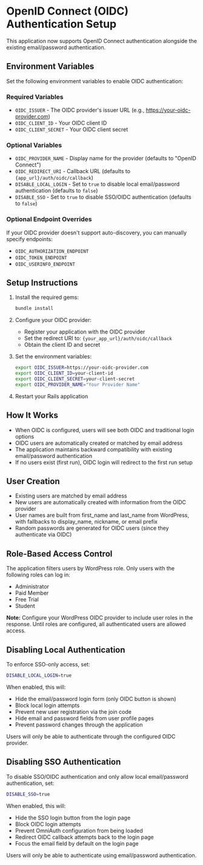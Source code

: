 # OpenID Connect (OIDC) Authentication Setup

This application now supports OpenID Connect authentication alongside the existing email/password authentication.

## Environment Variables

Set the following environment variables to enable OIDC authentication:

### Required Variables
- `OIDC_ISSUER` - The OIDC provider's issuer URL (e.g., https://your-oidc-provider.com)
- `OIDC_CLIENT_ID` - Your OIDC client ID
- `OIDC_CLIENT_SECRET` - Your OIDC client secret

### Optional Variables
- `OIDC_PROVIDER_NAME` - Display name for the provider (defaults to "OpenID Connect")
- `OIDC_REDIRECT_URI` - Callback URL (defaults to `{app_url}/auth/oidc/callback`)
- `DISABLE_LOCAL_LOGIN` - Set to `true` to disable local email/password authentication (defaults to `false`)
- `DISABLE_SSO` - Set to `true` to disable SSO/OIDC authentication (defaults to `false`)

### Optional Endpoint Overrides
If your OIDC provider doesn't support auto-discovery, you can manually specify endpoints:
- `OIDC_AUTHORIZATION_ENDPOINT`
- `OIDC_TOKEN_ENDPOINT`
- `OIDC_USERINFO_ENDPOINT`

## Setup Instructions

1. Install the required gems:
   ```bash
   bundle install
   ```

2. Configure your OIDC provider:
   - Register your application with the OIDC provider
   - Set the redirect URI to: `{your_app_url}/auth/oidc/callback`
   - Obtain the client ID and secret

3. Set the environment variables:
   ```bash
   export OIDC_ISSUER=https://your-oidc-provider.com
   export OIDC_CLIENT_ID=your-client-id
   export OIDC_CLIENT_SECRET=your-client-secret
   export OIDC_PROVIDER_NAME="Your Provider Name"
   ```

4. Restart your Rails application

## How It Works

- When OIDC is configured, users will see both OIDC and traditional login options
- OIDC users are automatically created or matched by email address
- The application maintains backward compatibility with existing email/password authentication
- If no users exist (first run), OIDC login will redirect to the first run setup

## User Creation

- Existing users are matched by email address
- New users are automatically created with information from the OIDC provider
- User names are built from first_name and last_name from WordPress, with fallbacks to display_name, nickname, or email prefix
- Random passwords are generated for OIDC users (since they authenticate via OIDC)

## Role-Based Access Control

The application filters users by WordPress role. Only users with the following roles can log in:
- Administrator
- Paid Member
- Free Trial
- Student

**Note:** Configure your WordPress OIDC provider to include user roles in the response. Until roles are configured, all authenticated users are allowed access.

## Disabling Local Authentication

To enforce SSO-only access, set:
```bash
DISABLE_LOCAL_LOGIN=true
```

When enabled, this will:
- Hide the email/password login form (only OIDC button is shown)
- Block local login attempts
- Prevent new user registration via the join code
- Hide email and password fields from user profile pages
- Prevent password changes through the application

Users will only be able to authenticate through the configured OIDC provider.

## Disabling SSO Authentication

To disable SSO/OIDC authentication and only allow local email/password authentication, set:
```bash
DISABLE_SSO=true
```

When enabled, this will:
- Hide the SSO login button from the login page
- Block OIDC login attempts
- Prevent OmniAuth configuration from being loaded
- Redirect OIDC callback attempts back to the login page
- Focus the email field by default on the login page

Users will only be able to authenticate using email/password authentication.

